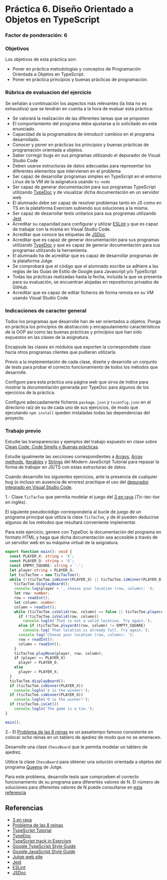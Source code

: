 # Práctica 6. Diseño Orientado a Objetos en TypeScript
### Factor de ponderación: 6

### Objetivos
Los objetivos de esta práctica son:
* Poner en práctica metodologías y conceptos de Programación Orientada a Objetos en TypeScript.
* Poner en práctica principios y buenas prácticas de programación.

### Rúbrica de evaluacion del ejercicio
Se señalan a continuación los aspectos más relevantes (la lista no es exhaustiva)
que se tendrán en cuenta a la hora de evaluar esta práctica:
* Se valorará la realización de las diferentes tareas que se proponen
* El comportamiento del programa debe ajustarse a lo solicitado en este enunciado.
* Capacidad de la programadora de introducir cambios en el programa desarrollado.
* Conocer y poner en prácticas los principios y buenas prácticas de programación orientada a objetos.
* Saber corregir bugs en sus programas utilizando el depurador de Visual Studio Code
* Deben usarse estructuras de datos adecuadas para representar los diferentes elementos que intervienen en el problema
* Ser capaz de desarrollar programas simples en TypeScript en el entorno Linux de la VM de la asignatura usando
  `ts-node`
* Ser capaz de generar documentación para sus programas TypeScript utilizando
  [TypeDoc](https://typedoc.org/)
  y de visualizar dicha documentación en un servidor web
* El alumnado debe ser capaz de resolver problemas tanto en JS como en TS en la plataforma Exercism subiendo sus soluciones a la misma.
* Ser capaz de desarrollar tests unitarios para sus programas utilizando
  [Jest](https://jestjs.io/)
* Acreditar su capacidad para configurar y utilizar 
  [ESLint](https://eslint.org/)
y que es capaz de trabajar con la misma en Visual Studio Code.
* Acreditar que conoce las etiquetas de 
  [JSDoc](https://jsdoc.app/)
* Acreditar que es capaz de generar documentación para sus programas utilizando
  [TypeDoc](https://typedoc.org/)
y que es capaz de generar documentación para sus programas utilizando la herramienta.
* El alumnado ha de acreditar que es capaz de desarrollar programas de la plataforma Jutge
* Se comprobará que el código que el alumnado escribe se adhiere a las reglas de las Guías de Estilo de Google
  para Javascript y/o TypeScript
* Todas las prácticas realizadas hasta la fecha, incluída la que se presenta para su evaluación, se encuentran alojadas en repositorios privados de GitHub.
* Acreditar que es capaz de editar ficheros de forma remota en su VM usando Visual Studio Code

### Indicaciones de caracter general
Todos los programas que desarrolle han de ser orientados a objetos.
Ponga en práctica los principios de abstracción y encapsulamiento característicos 
de la OOP así como las buenas prácticas y principios que han sido expuestos en las clases de la asignatura.

Encapsule las clases en módulos que exporten la correspondiete clase hacia otros programas clientes que pudieran utilizarla.

Previo a la implementación de cada clase, diseñe y desarrolle un conjunto de tests para probar el correcto
funcionamiento de todos los métodos que desarrolle.

Configure para esta práctica una página web que sirva de índice para mostrar la documentación generada por
TypeDoc para algunos de los ejercicios de la práctica.

Configure adecuadamente ficheros `package.json` y `tsconfig.json` en el directorio raíz de su de cada uno de sus ejercicios, 
de modo que ejecutando `npm install` queden instaladas todas las dependencias del proyecto.

### Trabajo previo
Estudie las transparencias y ejemplos del trabajo expuesto en clase sobre 
[Clean Code, Code Smells y Buenas prácticas](https://campusingenieriaytecnologia2324.ull.es/mod/url/view.php?id=27928).

Estudie igualmente las secciones correspondientes a 
[Arrays](https://javascript.info/array),
[Array methods](https://javascript.info/array-methods),
[Iterables](https://javascript.info/iterable)
y
[Strings](https://javascript.info/string)
del Modern JavaScript Tutorial para repasar la forma de trabajar en JS/TS con estas estructuras de datos.

Cuando desarrolle los siguientes ejercicios, ante la presencia de cualquier bug (o incluso en ausencia de
errores) practique el uso del 
[depurador integrado en Visual Studio Code](https://code.visualstudio.com/docs/nodejs/nodejs-debugging).

1.- Clase `TicTacToe` que permita modelar el juego del 
[3 en raya](https://es.wikipedia.org/wiki/Tres_en_l%C3%ADnea#:~:text=Tres%20en%20l%C3%ADnea%3A%20Es%20una,moverse%20una%20intersecci%C3%B3n%20por%20turno.)
(*Tic-tac-toe* en inglés).

El siguiente pseudocódigo correspondería al bucle de juego de un programa principal que utiliza la clase
`TicTacToe`, y de él pueden deducirse algunos de los métodos que resultará conveniente implementar.

Para este ejercicio, genere con TypeDoc la documentación del programa en formato HTML y haga que dicha documentación 
sea accesible a través de un servidor web en su máquina virtual de la asignatura.
``` ts
export function main(): void { 
  const PLAYER_X: string = 'X';
  const PLAYER_O: string = 'O';
  const EMPRY_SQUARE: string = '.';
  let player:string = PLAYER_X;
  let ticTacToe = new TicTacToe();
  while (!(ticTacToe.isWinner(PLAYER_X) || ticTacToe.isWinner(PLAYER_O) || ticTacToe.isFull())) {
    ticTacToe.displayBoard();
    console.log(player + ', choose your location (row, column): ');
    let row: number;
    row = readInt();
    let column: number:
    column = readInt();
    while (ticTacToe.isValid(row, column) == false || ticTacToe.playerAt(row, column) != EMPTY_SQUARE) {
      if (!ticTacToe.isValid(row, column))
        console.logln('That is not a valid location. Try again.');
      else if (ticTacToe.playerAt(row, column) != EMPTY_SQUARE)
        console.log('That location is already full. Try again.');
      console.log('Choose your location (row, column): ');
      row = readInt();
      column = readInt();
    }
    ticTacToe.playMove(player, row, column);
    if (player == PLAYER_X)
      player = PLAYER_O;
    else
      player = PLAYER_X;
  }
  ticTacToe.displayBoard();
  if (ticTacToe.isWinner(PLAYER_X))
    console.logln('X is the winner!');
  if (ticTacToe.isWinner(PLAYER_O))
    console.logln('O is the winner!');
  if (ticTacToe.isCat())
    console.logln('The game is a tie.');
}

main();
```

2.- El
[Problema de las 8 reinas](https://en.wikipedia.org/wiki/Eight_queens_puzzle)
es un pasatiempo famoso consistente en colocar ocho reinas en un tablero de ajedrez de modo que no se amenacen.

Desarrolle una clase `ChessBoard` que le permita modelar un tablero de ajedrez.

Utilice la clase `ChessBoard` para obtener una solución orientada a objetos del programa 
[Queens](https://jutge.org/problems/P16415_en) de Jutge.

Para este problema, desarrolle tests que comprueben el correcto funcionamiento de su programa para diferentes
valores de N.
El número de soluciones para diferentes valores de N puede consultarse en 
[esta referencia](http://www.durangobill.com/N_Queens.html)

## Referencias
* [3 en raya](https://es.wikipedia.org/wiki/Tres_en_l%C3%ADnea#:~:text=Tres%20en%20l%C3%ADnea%3A%20Es%20una,moverse%20una%20intersecci%C3%B3n%20por%20turno.)
* [Problema de las 8 reinas](https://en.wikipedia.org/wiki/Eight_queens_puzzle)
* [TypeScript Tutorial](https://www.typescripttutorial.net/)
* [TypeDoc](https://typedoc.org/)
* [TypeScript track in Exercism](https://exercism.org/tracks/typescript)
* [Google TypeScript Style Guide](https://google.github.io/styleguide/tsguide.html)
* [Google JavaScript Style Guide](https://google.github.io/styleguide/jsguide.html)
* [Jutge web site](https://jutge.org/)
* [Jest](https://jestjs.io/)
* [ESLint](https://eslint.org/)
* [JSDoc](https://jsdoc.app/)
